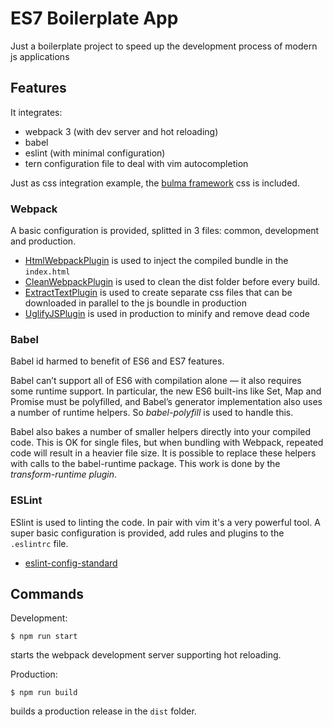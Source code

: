 # ES7 Boilerplate App

Just a boilerplate project to speed up the development process of modern js applications

## Features

It integrates:

- webpack 3 (with dev server and hot reloading)
- babel
- eslint (with minimal configuration)
- tern configuration file to deal with vim autocompletion

Just as css integration example, the [bulma framework](https://bulma.io/) css is included.

### Webpack

A basic configuration is provided, splitted in 3 files: common, development and production.

- [HtmlWebpackPlugin](https://github.com/jantimon/html-webpack-plugin) is used to inject the compiled bundle in the `index.html`
- [CleanWebpackPlugin](https://github.com/johnagan/clean-webpack-plugin) is used to clean the dist folder before every build.
- [ExtractTextPlugin](https://github.com/webpack-contrib/extract-text-webpack-plugin) is used to create separate css files that can be downloaded in parallel to the js boundle in production
- [UglifyJSPlugin](https://github.com/webpack-contrib/uglifyjs-webpack-plugin) is used in production to minify and remove dead code

### Babel

Babel id harmed to benefit of ES6 and ES7 features.

Babel can’t support all of ES6 with compilation alone — it also requires some runtime support. In particular, the new ES6 built-ins like Set, Map and Promise must be polyfilled, and Babel’s generator implementation also uses a number of runtime helpers. So *babel-polyfill* is used to handle this.

Babel also bakes a number of smaller helpers directly into your compiled code. This is OK for single files, but when bundling with Webpack, repeated code will result in a heavier file size. It is possible to replace these helpers with calls to the babel-runtime package. This work is done by the *transform-runtime plugin*.

### ESLint

ESlint is used to linting the code. In pair with vim it's a very powerful tool. A super basic configuration is provided, add rules and plugins to the `.eslintrc` file.

- [eslint-config-standard](https://github.com/standard/eslint-config-standard)

## Commands

Development:

    $ npm run start

starts the webpack development server supporting hot reloading.

Production:

    $ npm run build

builds a production release in the `dist` folder.

